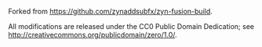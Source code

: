 Forked from <https://github.com/zynaddsubfx/zyn-fusion-build>.

All modifications are released under the CC0 Public Domain Dedication; see
<http://creativecommons.org/publicdomain/zero/1.0/>.

